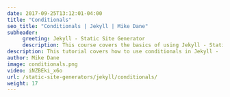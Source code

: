 ```yaml
---
date: 2017-09-25T13:12:01-04:00
title: "Conditionals"
seo_title: "Conditionals | Jekyll | Mike Dane"
subheader:
     greeting: Jekyll - Static Site Generator
     description: This course covers the basics of using Jekyll - Static Site Generator. Work your way through the videos/articles and I'll teach you everything you need to know to create a professional and scalable website or blog!
description: This tutorial covers how to use conditionals in Jekyll -  Static Site Generator.
author: Mike Dane
image: conditionals.png
video: iNZBEki_x6o
url: /static-site-generators/jekyll/conditionals/
weight: 17
---
```

